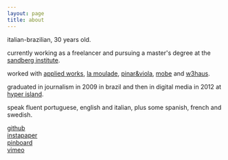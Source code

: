 ```yaml
---
layout: page
title: about
---
```


italian-brazilian, 30 years old.

currently working as a freelancer and pursuing a master's degree at the [sandberg institute][sandberg].

worked with [applied works][aw], [la moulade][lm], [pinar&viola][pv], [mobe][mundus] and [w3haus][w3].

graduated in journalism in 2009 in brazil and then in digital media in 2012 at [hyper island][hyper].

speak fluent portuguese, english and italian, plus some spanish, french and swedish.

[github][github]<br>
[instapaper][instapaper]<br> 
[pinboard][pinboard]<br> 
[vimeo][vimeo]

[github]: https://github.com/guimachiavelli/
[instapaper]: https://www.instapaper.com/p/guimachiavelli
[pinboard]: http://pinboard.in/u:macki/
[image]: http://dump.guimachiavelli.com
[vimeo]: https://vimeo.com/guimachiavelli

[pv]: http://pinar-viola.com
[mundus]: http://mobedesign.com.br
[w3]: http://w3haus.com.br
[lm]: http://www.lamoulade.com
[aw]: http://appliedworks.co.uk

[hyper]: http://hyperisland.com
[sandberg]: http://sandberg.nl
